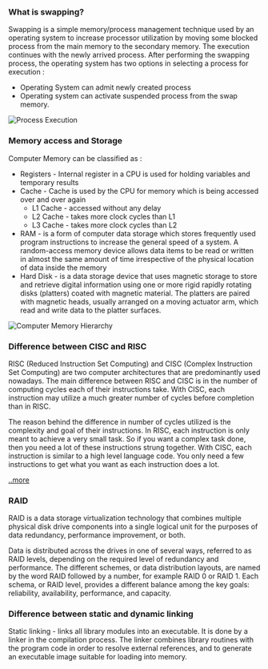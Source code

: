 ### What is swapping? 

Swapping is a simple memory/process management technique used by an 
operating system to increase processor utilization by moving some blocked process from the main 
memory to the secondary memory. The execution continues with the newly arrived process. 
After performing the swapping process, the operating system has two options in selecting a process for execution :
 * Operating System can admit newly created process
 * Operating system can activate suspended process from the swap memory.
 
 ![Process Execution](http://blog.sudobits.com/wp-content/uploads/2010/08/swapping.png)

### Memory access and Storage

Computer Memory can be classified as :
 * Registers - Internal register in a CPU is used for holding variables and temporary results
 * Cache - Cache is used by the CPU for memory which is being accessed over and over again
    * L1 Cache - accessed without any delay
    * L2 Cache - takes more clock cycles than L1
    * L3 Cache - takes more clock cycles than L2
 * RAM - is a form of computer data storage which stores frequently used program instructions to 
 increase the general speed of a system. A random-access memory device allows data items to be read 
 or written in almost the same amount of time irrespective of the physical location of data inside the memory
 * Hard Disk - is a data storage device that uses magnetic storage to store and retrieve digital 
 information using one or more rigid rapidly rotating disks (platters) coated with magnetic material. 
 The platters are paired with magnetic heads, usually arranged on a moving actuator arm, which read 
 and write data to the platter surfaces.

![Computer Memory Hierarchy](https://i2.wp.com/moreprocess.com/wp-content/images/devices/Computer%20memory%20hierarchy%20Internal%20register,%20cache,%20RAM,%20hard%20disk,%20magnetic%20tape.jpg?zoom=2&resize=444%2C418')

### Difference between CISC and RISC

RISC (Reduced Instruction Set Computing) and CISC (Complex Instruction Set Computing) are two 
computer architectures that are predominantly used nowadays. The main difference between RISC and 
CISC is in the number of computing cycles each of their instructions take. With CISC, each instruction 
may utilize a much greater number of cycles before completion than in RISC.

The reason behind the difference in number of cycles utilized is the complexity and goal of their 
instructions. In RISC, each instruction is only meant to achieve a very small task. So if you want 
a complex task done, then you need a lot of these instructions strung together. With CISC, each 
instruction is similar to a high level language code. You only need a few instructions to get what 
you want as each instruction does a lot.

[..more](http://www.differencebetween.net/technology/protocols-formats/difference-between-risc-and-cisc/)

### RAID

RAID is a data storage virtualization technology that combines multiple physical disk drive 
components into a single logical unit for the purposes of data redundancy, performance improvement, 
or both.

Data is distributed across the drives in one of several ways, referred to as RAID levels, depending 
on the required level of redundancy and performance. The different schemes, or data distribution 
layouts, are named by the word RAID followed by a number, for example RAID 0 or RAID 1. Each schema, 
or RAID level, provides a different balance among the key goals: reliability, availability, performance, and capacity.

### Difference between static and dynamic linking

Static linking - links all library modules into an executable. It is done by a linker in the 
compilation process. The linker combines library routines with the program code in order to resolve 
external references, and to generate an executable image suitable for loading into 
memory.